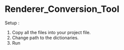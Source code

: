 # Renderer_Conversion_Tool



Setup :
1. Copy all the files into your project file.
2. Change path to the dictionaries.
3. Run
